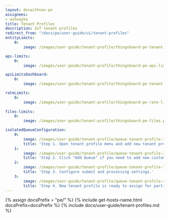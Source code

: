 ```yaml
---
layout: docwithnav-pe
assignees:
- ashvayka
title: Tenant Profiles
description: IoT tenant profiles
redirect_from: "/docs/pe/user-guide/ui/tenant-profiles"
entityLimits:
    0:
        image: /images/user-guide/tenant-profile/thingsboard-pe-tenant-profiles-entity-limits.png  

api-limits:
    0:
        image: /images/user-guide/tenant-profile/thingsboard-pe-api-limits.png

apiLimitsDashboard:
    0:
        image: /images/user-guide/tenant-profile/thingsboard-pe-tenant-profiles-api-limits-dashboard.png  

rateLimits:
    0:
        image: /images/user-guide/tenant-profile/thingsboard-pe-rate-limits.png
        
files-limits:
    0:
        image: /images/user-guide/tenant-profile/thingsboard-pe-files.png

isolatedQueueConfiguration:
    0:
        image: /images/user-guide/tenant-profile/queue-tenant-profile-1-pe.png
        title: 'Step 1. Open tenant profile menu and add new tenant profile. Click "isolated ThingsBoard RuleEngine" box, Main queue added by default and can not be renamed or deleted.'
    1:
        image: /images/user-guide/tenant-profile/queue-tenant-profile-2-pe.png
        title: 'Step 2. Click "Add Queue" if you need to add new custom queue.'
    2:
        image: /images/user-guide/tenant-profile/queue-tenant-profile-3-pe.png
        title: 'Step 3. Configure submit and processing settings.'
    3:
        image: /images/user-guide/tenant-profile/queue-tenant-profile-4-pe.png
        title: 'Step 4. Now tenant profile is ready to assign for particular tenants.'
---
```


{% assign docsPrefix = "pe/" %}
{% include get-hosts-name.html docsPrefix=docsPrefix %}
{% include docs/user-guide/tenant-profiles.md %}
